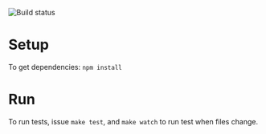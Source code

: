 ![Build status](https://travis-ci.org/ruudud/express-mocha-boilerplate.png)

# Setup

To get dependencies: `npm install` 

# Run

To run tests, issue `make test`, and `make watch` to run test when files
change.
